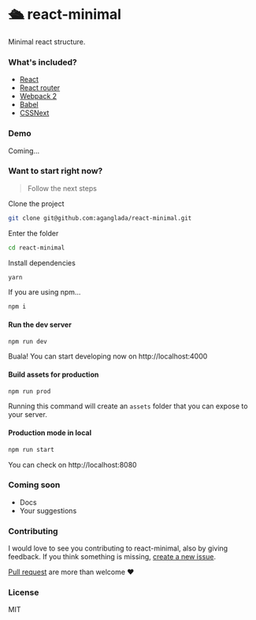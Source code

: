 # 🛳 react-minimal
Minimal react structure. 


### What's included?

* [React](https://github.com/facebook/react)
* [React router](https://github.com/ReactTraining/react-router)
* [Webpack 2](https://webpack.js.org)
* [Babel](https://babeljs.io/)
* [CSSNext](http://cssnext.io/)

### Demo 

Coming...

### Want to start right now?

> Follow the next steps

Clone the project 

```bash
git clone git@github.com:aganglada/react-minimal.git
```

Enter the folder

```bash
cd react-minimal
```

Install dependencies

```bash
yarn 
```

If you are using npm...

```bash
npm i
```

#### Run the dev server

```bash
npm run dev
```

Buala! You can start developing now on http://localhost:4000

#### Build assets for production

```bash
npm run prod
```

Running this command will create an `assets` folder that you can expose to your server.
 
#### Production mode in local

```bash
npm run start
```

You can check on http://localhost:8080

### Coming soon

* Docs
* Your suggestions


### Contributing

I would love to see you contributing to react-minimal, also by giving feedback.
If you think something is missing, [create a new issue](https://github.com/aganglada/react-minimal/issues).

[Pull request](https://github.com/aganglada/react-minimal/pulls) are more than welcome ❤️️


### License

MIT

